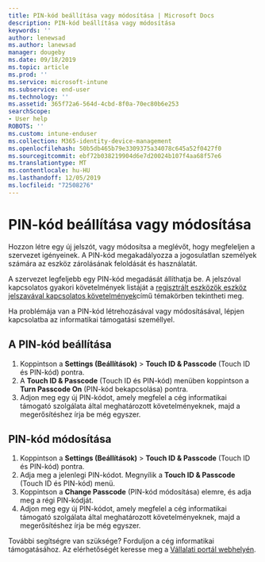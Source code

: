 ```yaml
---
title: PIN-kód beállítása vagy módosítása | Microsoft Docs
description: PIN-kód beállítása vagy módosítása
keywords: ''
author: lenewsad
ms.author: lanewsad
manager: dougeby
ms.date: 09/18/2019
ms.topic: article
ms.prod: ''
ms.service: microsoft-intune
ms.subservice: end-user
ms.technology: ''
ms.assetid: 365f72a6-564d-4cbd-8f0a-70ec80b6e253
searchScope:
- User help
ROBOTS: ''
ms.custom: intune-enduser
ms.collection: M365-identity-device-management
ms.openlocfilehash: 50b5db465b79e3309375a34078c645a52f0427f0
ms.sourcegitcommit: ebf72b038219904d6e7d20024b107f4aa68f57e6
ms.translationtype: MT
ms.contentlocale: hu-HU
ms.lasthandoff: 12/05/2019
ms.locfileid: "72508276"
---
```

# <a name="set-or-change-your-passcode"></a>PIN-kód beállítása vagy módosítása

Hozzon létre egy új jelszót, vagy módosítsa a meglévőt, hogy megfeleljen a szervezet igényeinek. A PIN-kód megakadályozza a jogosulatlan személyek számára az eszköz zárolásának feloldását és használatát. 

A szervezet legfeljebb egy PIN-kód megadását állíthatja be. A jelszóval kapcsolatos gyakori követelmények listáját a [regisztrált eszközök eszköz jelszavával kapcsolatos követelmények](password-does-not-meet-it-administrator-requirements.md)című témakörben tekintheti meg.  

Ha problémája van a PIN-kód létrehozásával vagy módosításával, lépjen kapcsolatba az informatikai támogatási személlyel.  


## <a name="set-your-passcode"></a>A PIN-kód beállítása

1. Koppintson a **Settings (Beállítások)** > **Touch ID & Passcode** (Touch ID és PIN-kód) pontra.
2. A **Touch ID & Passcode** (Touch ID és PIN-kód) menüben koppintson a **Turn Passcode On** (PIN-kód bekapcsolása) pontra.
3. Adjon meg egy új PIN-kódot, amely megfelel a cég informatikai támogató szolgálata által meghatározott követelményeknek, majd a megerősítéshez írja be még egyszer.

## <a name="change-your-passcode"></a>PIN-kód módosítása

1. Koppintson a **Settings (Beállítások)** > **Touch ID & Passcode** (Touch ID és PIN-kód) pontra.
2. Adja meg a jelenlegi PIN-kódot. Megnyílik a **Touch ID & Passcode** (Touch ID és PIN-kód) menü.
2. Koppintson a **Change Passcode** (PIN-kód módosítása) elemre, és adja meg a régi PIN-kódját.
3. Adjon meg egy új PIN-kódot, amely megfelel a cég informatikai támogató szolgálata által meghatározott követelményeknek, majd a megerősítéshez írja be még egyszer.

További segítségre van szüksége? Forduljon a cég informatikai támogatásához. Az elérhetőségét keresse meg a [Vállalati portál webhelyén](https://go.microsoft.com/fwlink/?linkid=2010980).
